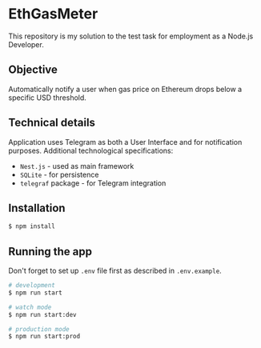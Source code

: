 # EthGasMeter

This repository is my solution to the test task for employment as a Node.js Developer.

## Objective

Automatically notify a user when gas price on Ethereum drops below a specific USD threshold.

## Technical details

Application uses Telegram as both a User Interface and for notification purposes. Additional technological specifications:

* `Nest.js` - used as main framework
* `SQLite` - for persistence
* `telegraf` package - for Telegram integration

## Installation

```bash
$ npm install
```

## Running the app

Don't forget to set up `.env` file first as described in `.env.example`.

```bash
# development
$ npm run start

# watch mode
$ npm run start:dev

# production mode
$ npm run start:prod
```
